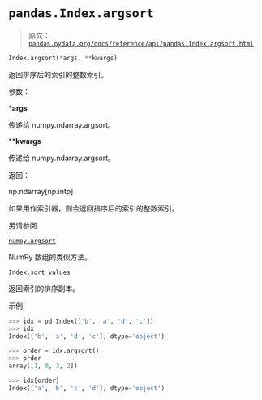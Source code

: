 # `pandas.Index.argsort`

> 原文：[`pandas.pydata.org/docs/reference/api/pandas.Index.argsort.html`](https://pandas.pydata.org/docs/reference/api/pandas.Index.argsort.html)

```py
Index.argsort(*args, **kwargs)
```

返回排序后的索引的整数索引。

参数：

***args**

传递给 numpy.ndarray.argsort。

****kwargs**

传递给 numpy.ndarray.argsort。

返回：

np.ndarray[np.intp]

如果用作索引器，则会返回排序后的索引的整数索引。

另请参阅

[`numpy.argsort`](https://numpy.org/doc/stable/reference/generated/numpy.argsort.html#numpy.argsort "(在 NumPy v1.26 中)")

NumPy 数组的类似方法。

`Index.sort_values`

返回索引的排序副本。

示例

```py
>>> idx = pd.Index(['b', 'a', 'd', 'c'])
>>> idx
Index(['b', 'a', 'd', 'c'], dtype='object') 
```

```py
>>> order = idx.argsort()
>>> order
array([1, 0, 3, 2]) 
```

```py
>>> idx[order]
Index(['a', 'b', 'c', 'd'], dtype='object') 
```
